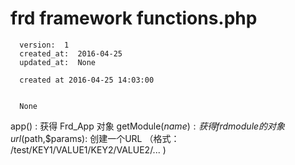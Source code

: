 # frd framework functions.php

      version:  1
      created_at:  2016-04-25
      updated_at:  None

      created at 2016-04-25 14:03:00 


      None


app() :  获得 Frd_App 对象	getModule($name):  获得frd module的对象 
url($path,$params):  创建一个URL  （格式：  /test/KEY1/VALUE1/KEY2/VALUE2/... )
